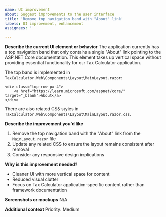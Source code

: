 ```yaml
---
name: UI improvement
about: Suggest improvements to the user interface
title: 'Remove top navigation band with "About" link'
labels: UI improvement, enhancement
assignees: ''

---
```


**Describe the current UI element or behavior**
The application currently has a top navigation band that only contains a single "About" link pointing to the ASP.NET Core documentation. This element takes up vertical space without providing essential functionality for our Tax Calculator application.

The top band is implemented in `TaxCalculator.Web\Components\Layout\MainLayout.razor`:
```razor
<div class="top-row px-4">
    <a href="https://learn.microsoft.com/aspnet/core/" target="_blank">About</a>
</div>
```

There are also related CSS styles in `TaxCalculator.Web\Components\Layout\MainLayout.razor.css`.

**Describe the improvement you'd like**
1. Remove the top navigation band with the "About" link from the `MainLayout.razor` file
2. Update any related CSS to ensure the layout remains consistent after removal
3. Consider any responsive design implications

**Why is this improvement needed?**
- Cleaner UI with more vertical space for content
- Reduced visual clutter
- Focus on Tax Calculator application-specific content rather than framework documentation

**Screenshots or mockups**
N/A

**Additional context**
Priority: Medium